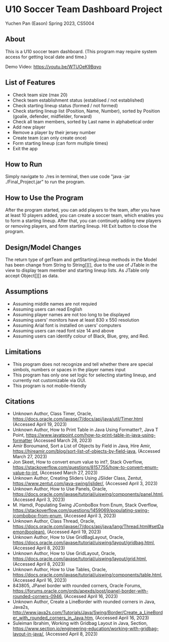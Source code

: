 # U10 Soccer Team Dashboard Project

Yuchen Pan (Eason)
Spring 2023, CS5004

## About

This is a U10 soccer team dashboard.
(This program may require system access for getting local date and time.)

Demo Video: https://youtu.be/WTUOeK9Bqyo

## List of Features

- Check team size (max 20)
- Check team establishment status (establised / not established)
- Check starting lineup status (formed / not formed)
- Check starting lineup list (Position, Name, Number), sorted by Position (goalie, defender, midfielder, forward)
- Check all team members, sorted by Last name in alphabetical order
- Add new player
- Remove a player by their jersey number
- Create team (can only create once)
- Form starting lineup (can form multiple times)
- Exit the app

## How to Run

Simply navigate to ./res in terminal, then use code "java -jar ./Final_Project.jar" to run the program.

## How to Use the Program

After the program started, you can add players to the team, after you have at least 10 players added, you can create a soccer team, which enables you to form a starting lineup.
After that, you can continuely adding new players or removing players, and form starting lineup.
Hit Exit button to close the program.

## Design/Model Changes

The return type of getTeam and getStartingLineup methods in the Model has been change from String to String[][], due to the use of JTable in the view to display team member and starting lineup lists. As JTable only accept Object[][] as data.

## Assumptions

- Assuming middle names are not requied
- Assuming users can read English
- Assuming player names are not too long to be displayed
- Assuming users' monitors have at least 830 x 550 resolution
- Assuming Arial font is installed on users' computers
- Assuming users can read font size 14 and above
- Assuming users can identify colour of Black, Blue, grey, and Red.

## Limitations

- This program does not recognize and tell whether there are special simbols, numbers or spaces in the player names input
- This program has only one set logic for selecting starting lineup, and currently not customizable via GUI.
- This program is not mobile-friendly

## Citations

- Unknown Author, Class Timer, Oracle, https://docs.oracle.com/javase/7/docs/api/java/util/Timer.html (Accessed April 19, 2023)
- Unknown Author, How to Print Table in Java Using Formatter?, Java T Point, https://www.javatpoint.com/how-to-print-table-in-java-using-formatter (Accessed March 28, 2023)
- Amir Boroumand, Sort a List of Objects by Field in Java, Hire Amir, https://hireamir.com/blog/sort-list-of-objects-by-field-java, (Accessed March 27, 2023)
- Jon Skeet, How to convert enum value to int?, Stack Overflow, https://stackoverflow.com/questions/8157755/how-to-convert-enum-value-to-int, (Accessed March 27, 2023)
- Unknown Author, Creating Sliders Using JSlider Class, Zentut, https://www.zentut.com/java-swing/jslider/, (Accessed April 3, 2023)
- Unknown Author, How to Use Panels, Oracle, https://docs.oracle.com/javase/tutorial/uiswing/components/panel.html, (Accessed April 3, 2023)
- M. Hamdi, Populating Swing JComboBox from Enum, Stack Overflow, https://stackoverflow.com/questions/1459069/populating-swing-jcombobox-from-enum, (Accessed April 3, 2023)
- Unknown Author, Class Thread, Oracle, https://docs.oracle.com/javase/7/docs/api/java/lang/Thread.html#setDaemon(boolean), (Accessed April 19, 2023)
- Unknown Author, How to Use GridBagLayout, Oracle, https://docs.oracle.com/javase/tutorial/uiswing/layout/gridbag.html, (Accessed April 8, 2023)
- Unknown Author, How to Use GridLayout, Oracle, https://docs.oracle.com/javase/tutorial/uiswing/layout/grid.html, (Accessed April 8, 2023)
- Unknown Author, How to Use Tables, Oracle, https://docs.oracle.com/javase/tutorial/uiswing/components/table.html, (Accessed April 16, 2023)
- 843805, JPanel border with rounded corners, Oracle Forums, https://forums.oracle.com/ords/apexds/post/jpanel-border-with-rounded-corners-0946, (Accessed April 16, 2023)
- Unknown Author, Create a LineBorder with rounded corners in Java, Java2s, http://www.java2s.com/Tutorials/Java/Swing/Border/Create_a_LineBorder_with_rounded_corners_in_Java.htm, (Accessed April 16, 2023)
- Suleiman Ibrahim, Working with Gridbag Layout in Java, Section, https://www.section.io/engineering-education/working-with-gridbag-layout-in-java/, (Accessed April 8, 2023)
